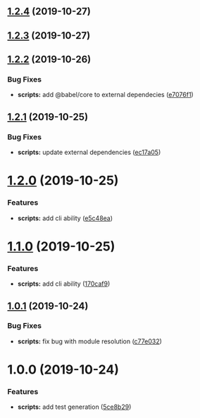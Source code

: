 ## [1.2.4](https://gitlab.com/ravecat/selector-test-generator/compare/1.2.3...1.2.4) (2019-10-27)

## [1.2.3](https://gitlab.com/ravecat/selector-test-generator/compare/1.2.2...1.2.3) (2019-10-27)

## [1.2.2](https://gitlab.com/ravecat/selector-test-generator/compare/1.2.1...1.2.2) (2019-10-26)


### Bug Fixes

* **scripts:** add @babel/core to external dependecies ([e7076f1](https://gitlab.com/ravecat/selector-test-generator/commit/e7076f1))

## [1.2.1](https://gitlab.com/ravecat/selector-test-generator/compare/1.2.0...1.2.1) (2019-10-25)


### Bug Fixes

* **scripts:** update external dependencies ([ec17a05](https://gitlab.com/ravecat/selector-test-generator/commit/ec17a05))

# [1.2.0](https://gitlab.com/ravecat/selector-test-generator/compare/1.1.0...1.2.0) (2019-10-25)


### Features

* **scripts:** add cli ability ([e5c48ea](https://gitlab.com/ravecat/selector-test-generator/commit/e5c48ea))

# [1.1.0](https://gitlab.com/ravecat/selector-test-generator/compare/1.0.1...1.1.0) (2019-10-25)


### Features

* **scripts:** add cli ability ([170caf9](https://gitlab.com/ravecat/selector-test-generator/commit/170caf9))

## [1.0.1](https://gitlab.com/ravecat/selector-test-generator/compare/1.0.0...1.0.1) (2019-10-24)


### Bug Fixes

* **scripts:** fix bug with module resolution ([c77e032](https://gitlab.com/ravecat/selector-test-generator/commit/c77e032))

# 1.0.0 (2019-10-24)


### Features

* **scripts:** add test generation ([5ce8b29](https://gitlab.com/ravecat/selector-test-generator/commit/5ce8b29))
